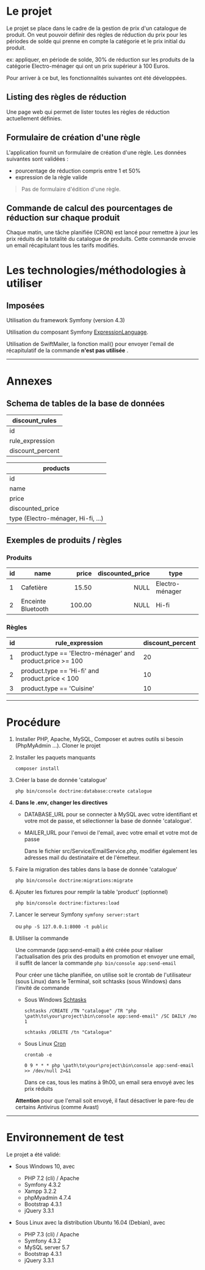 # Le projet

Le projet se place dans le cadre de la gestion de prix d'un catalogue de produit. On veut pouvoir définir des règles de réduction du prix pour les périodes de solde qui prenne en compte la catégorie et le prix initial du produit.

ex: appliquer, en période de solde, 30% de réduction sur les produits de la catégorie Electro-ménager qui ont un prix supérieur à 100 Euros.

Pour arriver à ce but, les fonctionnalités suivantes ont été développées.

## Listing des règles de réduction

Une page web qui permet de lister toutes les règles de réduction actuellement définies.

## Formulaire de création d'une règle

L'application fournit un formulaire de création d'une règle.
Les données suivantes sont validées :
* pourcentage de réduction compris entre 1 et 50%
* expression de la règle valide

> Pas de formulaire d'édition d'une règle.

## Commande de calcul des pourcentages de réduction sur chaque produit

Chaque matin, une tâche planifiée (CRON) est lancé pour remettre à jour les prix réduits de la totalité du catalogue de produits. Cette commande envoie un email récapitulant tous les tarifs modifiés.


# Les technologies/méthodologies à utiliser

## Imposées

Utilisation du framework Symfony (version 4.3)

Utilisation du composant Symfony [ExpressionLanguage](https://symfony.com/doc/current/components/expression_language.html).

Utilisation de SwiftMailer, la fonction mail() pour envoyer l'email de récapitulatif de la commande  **n'est pas utilisée** .


-----------------

# Annexes

## Schema de tables de la base de données

discount_rules|
-------------|
id|
rule_expression|
discount_percent|


products|
-------------|
id|
name|
price|
discounted_price|
type (Electro-ménager, Hi-fi, ...)|

## Exemples de produits / règles

### Produits
id|name|price|discounted_price|type|
-------------|-------------|-------------:|-------------:|-------------|
1|Cafetière|15.50|NULL|Electro-ménager|
2|Enceinte Bluetooth|100.00|NULL|Hi-fi|

### Règles

id|rule_expression|discount_percent|
-------------|-------------|-------------|
1|product.type == 'Electro-ménager' and product.price >= 100 |20|
2|product.type == 'Hi-fi' and product.price < 100 |10|
3|product.type == 'Cuisine'|10|



-----------------

# Procédure

1. Installer PHP, Apache, MySQL, Composer et autres outils si besoin (PhpMyAdmin ...). Cloner le projet
2. Installer les paquets manquants

	`composer install`

3. Créer la base de donnée 'catalogue'

	`php bin/console doctrine:database:create catalogue`

4. **Dans le .env, changer les directives**
	* DATABASE_URL pour se connecter à MySQL avec votre identifiant et votre mot de passe, et sélectionner la base de donnée 'catalogue'.
	* MAILER_URL pour l'envoi de l'email, avec votre email et votre mot de passe
	
	  Dans le fichier src/Service/EmailService.php, modifier également les adresses mail du destinataire et de l'émetteur.

5. Faire la migration des tables dans la base de donnée 'catalogue'

	`php bin/console doctrine:migrations:migrate`
	
6. Ajouter les fixtures pour remplir la table 'product' (optionnel)

	`php bin/console doctrine:fixtures:load`

7. Lancer le serveur Symfony
	`symfony server:start`
	
	ou `php -S 127.0.0.1:8000 -t public`

8. Utiliser la commande

   Une commande (app:send-email) a été créée pour réaliser l'actualisation des prix des produits en promotion et envoyer une email, il   suffit de lancer la commande `php bin/console app:send-email`

   Pour créer une tâche planifiée, on utilise soit le crontab de l'utilisateur (sous Linux) dans le Terminal, soit schtasks (sous Windows) dans l'invité de commande
   * Sous Windows [Schtasks](https://docs.microsoft.com/en-us/windows/desktop/TaskSchd/schtasks)

		`schtasks /CREATE /TN "catalogue" /TR "php \path\to\your\project\bin\console app:send-email" /SC DAILY /mo 1`
	
		`schtasks /DELETE /tn "Catalogue"`

   * Sous Linux [Cron](https://fr.wikipedia.org/wiki/Cron)

		`crontab -e`
	
		`0 9 * * * php \path\to\your\project\bin\console app:send-email >> /dev/null 2>&1`
	
 		Dans ce cas, tous les matins à 9h00, un email sera envoyé avec les prix réduits

	**Attention** pour que l'email soit envoyé, il faut désactiver le pare-feu de certains Antivirus (comme Avast)
	
	
	
	
-----------------

# Environnement de test

Le projet a été validé:
 * Sous Windows 10, avec 
	* PHP 7.2 (cli) / Apache
	* Symfony 4.3.2
	* Xampp 3.2.2 
	* phpMyadmin 4.7.4
	* Bootstrap 4.3.1
	* jQuery 3.3.1

 * Sous Linux avec la distribution Ubuntu 16.04 (Debian), avec
 	* PHP 7.3 (cli) / Apache
	* Symfony 4.3.2
	* MySQL server 5.7 
	* Bootstrap 4.3.1
	* jQuery 3.3.1
